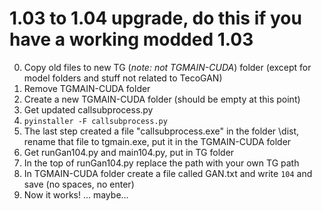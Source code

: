 # 1.03 to 1.04 upgrade, do this if you have a working modded 1.03

0. Copy old files to new TG (*note: not TGMAIN-CUDA*) folder (except for model folders and stuff not related to TecoGAN)
2. Remove TGMAIN-CUDA folder
3. Create a new TGMAIN-CUDA folder (should be empty at this point)
1. Get updated callsubprocess.py
2. `pyinstaller -F callsubprocess.py`
3. The last step created a file "callsubprocess.exe" in the folder \dist\, rename that file to tgmain.exe, put it in the TGMAIN-CUDA folder
4. Get runGan104.py and main104.py, put in TG folder
5. In the top of runGan104.py replace the path with your own TG path
6. In TGMAIN-CUDA folder create a file called GAN.txt and write `104` and save (no spaces, no enter)
7. Now it works! ... maybe...
